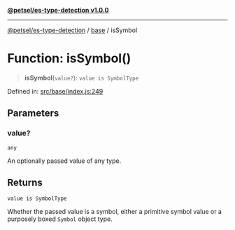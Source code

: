 [**@petsel/es-type-detection v1.0.0**](../../README.md)

***

[@petsel/es-type-detection](../../modules.md) / [base](../README.md) / isSymbol

# Function: isSymbol()

> **isSymbol**(`value?`): `value is SymbolType`

Defined in: [src/base/index.js:249](https://github.com/petsel/es-type-detection/blob/ee065d8dbfab0995c95e9bb864d87647f5391dda/src/base/index.js#L249)

## Parameters

### value?

`any`

An optionally passed value of any type.

## Returns

`value is SymbolType`

Whether the passed value is a symbol, either a primitive symbol value or a purposely boxed `Symbol` object type.
